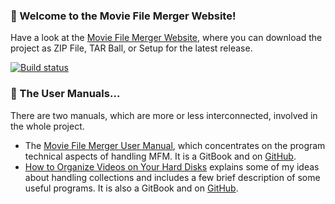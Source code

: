 ### :checkered_flag: Welcome to the Movie File Merger Website!
Have a look at the [Movie File Merger Website][], where you can download the project as ZIP File, TAR Ball, or Setup for the latest release.

[Movie File Merger Website]: http://movie-file-merger.org

[![Build status](https://ci.appveyor.com/api/projects/status/lys77149vscsikwl?svg=true)](https://ci.appveyor.com/project/Modi/mfm-website)

### :book: The User Manuals...
There are two manuals, which are more or less interconnected, involved in the whole project.

- The [Movie File Merger User Manual][], which concentrates on the program technical aspects of handling MFM.  It is a GitBook and on [GitHub][GitHub MFM UM].
- [How to Organize Videos on Your Hard Disks][] explains some of my ideas about handling collections and includes a few brief description of some useful programs.  It is also a GitBook and on [GitHub][GitHub HtOVoYHD].

[Movie File Merger User Manual]: http://movie-file-merger.org/usermanual.html
[GitHub MFM UM]: https://github.com/modiholodri/movie-file-merger-user-manual
[How to Organize Videos on Your Hard Disks]: http://movie-file-merger.org/usermanual.html
[GitHub HtOVoYHD]: https://github.com/modiholodri/How-to-Organize-Videos-on-Your-Hard-Disks
